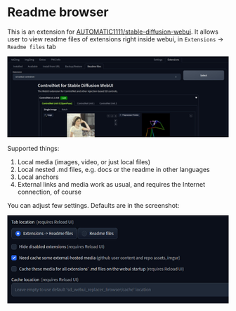# Readme browser

This is an extension for [AUTOMATIC1111/stable-diffusion-webui](https://github.com/AUTOMATIC1111/stable-diffusion-webui). It allows user to view readme files of extensions right inside webui, in `Extensions` -> `Readme files` tab

![](/img/img1.jpg)

Supported things:
1. Local media (images, video, or just local files)
1. Local nested .md files, e.g. docs or the readme in other languages
1. Local anchors
1. External links and media work as usual, and requires the Internet connection, of course

You can adjust few settings. Defaults are in the screenshot:

![](/img/img2.jpg)
